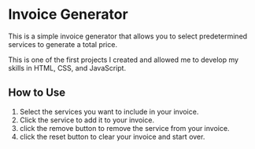 # Invoice Generator

This is a simple invoice generator that allows you to select predetermined services to generate a total price.

This is one of the first projects I created and allowed me to develop my skills in HTML, CSS, and JavaScript.

## How to Use

1. Select the services you want to include in your invoice.
2. Click the service to add it to your invoice.
3. click the remove button to remove the service from your invoice.
4. click the reset button to clear your invoice and start over.
